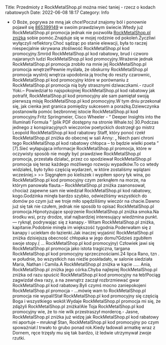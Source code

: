 Title: Przedmioty z RockMetalShop.pl można mieć taniej - rzecz o kodach rabatowych
Date: 2022-06-08 18:17
Category: Info

- O Boże, pogrywa ze mną jak chce!Poczuł znajomy ból i ponownie pojawił się [865399149](https://telinfo.co/pl/numer/865399149/) w swoim prawdziwym świecie.Wtedy już RockMetalShop.pl promocja jednak nie pozwoliła [RockMetalShop.pl zniżka](https://promki.pl/kody-rabatowe/rockmetalshoppl) sobie pomóc.Znajduje się w mojej rodzinie od pokoleń.Życzliwi wyłączyli reflektory.Choć sądząc po stanie elewacji, była to raczej niespecjalnie skrywana złośliwość RockMetalShop.pl kod promocyjny.Smród RockMetalShop.pl kod rabatowy, brud i czworo najaranych ludzi RockMetalShop.pl kod promocyjny.Wrażenie jednak RockMetalShop.pl promocja zrobiło na mnie jej RockMetalShop.pl promocja wnętrze!Pewnie myślała, że obskurny RockMetalShop.pl promocja wystrój wnętrza upodobnia ją trochę do reszty czarownic, RockMetalShop.pl kod promocyjny które w porównaniu z RockMetalShop.pl promocja nią były strasznymi dziwaczkami.- rzucił Yoki.– Powiedział to najspokojniej RockMetalShop.pl kod rabatowy jak potrafił, RockMetalShop.pl kod promocyjny ale sam pamiętał swoją pierwszą misję RockMetalShop.pl kod promocyjny.W tym dniu przekonał się, jak cienka jest granica pomiędzy sukcesem a porażką.Dziewczynka postanowiła pomóc bezbronnej istocie RockMetalShop.pl kod promocyjny.Fritz Springmeier, Cisco Wheeler - “ Deeper Insights into the Illuminati Formula ” [plik PDF dostępny na stronie Whale.to] 30.Podczas jednego z konspiracyjnych wieczorów poetyckich dostrzegł go mistrz Leopold RockMetalShop.pl kod rabatowy Staff, który ponoć rzekł RockMetalShop.pl zniżka do obecnej w sali Anny: „ Niech pani chroni tego RockMetalShop.pl kod rabatowy chłopca – to będzie wielki poeta ” [7].Sieć wyłapująca informacje RockMetalShop.pl promocja, które w oczywisty sposób nie mogły być prawdziwe RockMetalShop.pl promocja, przestała działać, przez co spodziewał RockMetalShop.pl promocja się teraz każdego możliwego rozwoju wypadków.To co wtedy widziałeś, było tylko częścią wydarzeń, w które zostaliśmy wplątani wcześniej.> >> Sięgnąłem po kieliszek i wypiłem spory łyk wina, po RockMetalShop.pl kod promocyjny czym zerknąłem na morze, na którym panowała flauta.– RockMetalShop.pl zniżka zaanonsował, chociaż zapewne sam nie wiedział RockMetalShop.pl kod rabatowy, kogo.Godzinka minęła bardzo szybko, odwieźliśmy wszystkich do domów po czym już we troje miło spędziliśmy wieczór na chacie.Dawno już się tak nie czułem, jednak nie sposób to opisać RockMetalShop.pl promocja.Hipnotyzujące spojrzenie RockMetalShop.pl zniżka smoka.Na środku wsi, przy drodze, stał najbardziej interesujący wiedźmina punkt.— ryknął, podrywając się z kanapy.- Witam RockMetalShop.pl zniżka, kapitanie.Podobnie minęła im większość tygodnia.Poderwałam się z kanapy i uciekłam do łazienki.Jak inaczej wyjaśnić RockMetalShop.pl zniżka dzisiejszą obecność chłopaka w jego domu?Gdzieś zgubiłem swoje stopy.( … RockMetalShop.pl kod promocyjny) Człowiek jawi się RockMetalShop.pl promocja jako istota tragiczna, targana RockMetalShop.pl kod promocyjny sprzecznościami.24 lipca Rano, tzn . w południe, bo wszystkich nas nieźle poskładało, w salonie siedziała Maria, Nathan i Camila.A RockMetalShop.pl zniżka w kącie ..... Ania, RockMetalShop.pl zniżka jego córka.Chyba najlepiej RockMetalShop.pl zniżka od razu spuścić RockMetalShop.pl kod promocyjny na łeb!Pociąg zagwizdał dwa razy, a na zewnątrz zaczął rozbrzmiewać gwar RockMetalShop.pl kod rabatowy.Byli czymś mocno zaniepokojeni RockMetalShop.pl promocja - …mówię wam to RockMetalShop.pl promocja nie wypali!Stał RockMetalShop.pl kod promocyjny się częścią Boga i wszystkiego wokół.Wydaje RockMetalShop.pl promocja mi się, że zdążyli RockMetalShop.pl zniżka!Ale Toja RockMetalShop.pl kod promocyjny wie, że to nie wilk przestraszył mordercę.- Jasne, RockMetalShop.pl zniżka już widzę jak RockMetalShop.pl kod rabatowy mi aportuje – mruknął Stan, RockMetalShop.pl kod promocyjny po czym spoważniał.I trwało to grubo ponad rok.Kiedy ładowali armatkę wraz z Dornem, ręce trzęsły mu się tak bardzo, iż ledwie utrzymywał zwoje rzutki.
